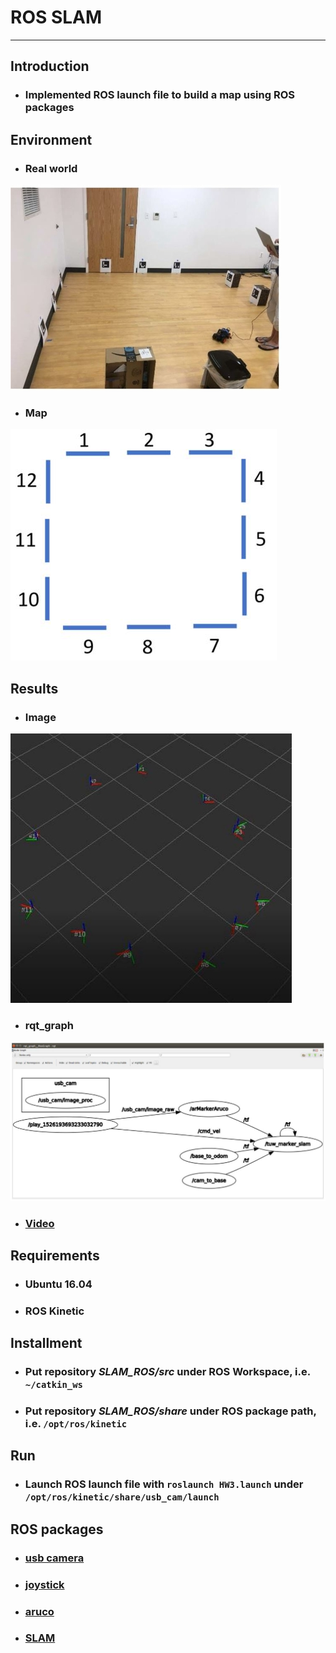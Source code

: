 # **ROS SLAM**
- - -
## **Introduction**
* ### Implemented ROS launch file to build a map using ROS packages

## **Environment**
* ### Real world
![Alt text](img/Environment1.jpg)
* ### Map
![Alt text](img/Environment2.JPG)

## **Results**
* ### Image
![Alt text](img/Result1.jpg)  
* ### rqt_graph
![Alt text](img/rqt_graph.JPG)  
* ### [Video](https://youtu.be/bA_MkM1NLRY)

## **Requirements**
* ### Ubuntu 16.04
* ### ROS Kinetic

## **Installment**
* ### Put repository *SLAM_ROS/src* under ROS Workspace, i.e. ```~/catkin_ws```
* ### Put repository *SLAM_ROS/share* under ROS package path, i.e. ```/opt/ros/kinetic```

## **Run**
* ### Launch ROS launch file with ```roslaunch HW3.launch``` under ```/opt/ros/kinetic/share/usb_cam/launch```

## **ROS packages**
* ### [usb camera](http://wiki.ros.org/usb_cam)
* ### [joystick](http://wiki.ros.org/joy)
* ### [aruco](http://wiki.ros.org/tuw_aruco)
* ### [SLAM](http://wiki.ros.org/tuw_marker_slam)